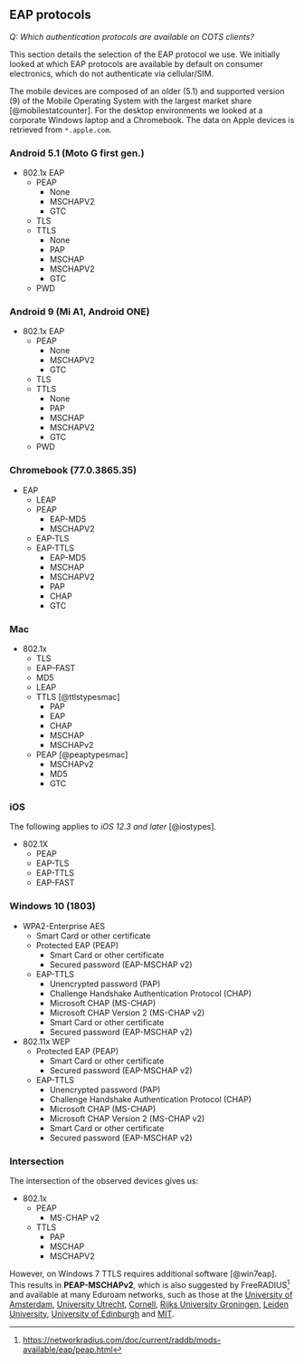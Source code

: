 ## EAP protocols

<!--
Good intro on the matter:
https://sites.google.com/site/amitsciscozone/home/switching/peap---protected-eap-protocol
-->

*Q: Which authentication protocols are available on COTS clients?*

This section details the selection of the EAP protocol we use.
We initially looked at which EAP protocols are
available by default on consumer electronics,
which do not authenticate via cellular/SIM.

The mobile devices are composed of an older (5.1)
and supported version (9)
of the Mobile Operating System with the largest market share
[@mobilestatcounter].
For the desktop environments we looked at a corporate Windows laptop and a Chromebook.
The data on Apple devices is retrieved from `*.apple.com`.

### Android 5.1 (Moto G first gen.)

- 802.1x EAP
  - PEAP
    - None
    - MSCHAPV2
    - GTC
  - TLS
  - TTLS
    - None
    - PAP
    - MSCHAP
    - MSCHAPV2
    - GTC
  - PWD

### Android 9 (Mi A1, Android ONE)

- 802.1x EAP
  - PEAP
    - None
    - MSCHAPV2
    - GTC
  - TLS
  - TTLS
    - None
    - PAP
    - MSCHAP
    - MSCHAPV2
    - GTC
  - PWD


### Chromebook (77.0.3865.35)

- EAP
  - LEAP
  - PEAP
    - EAP-MD5
    - MSCHAPV2
  - EAP-TLS
  - EAP-TTLS
    - EAP-MD5
    - MSCHAP
    - MSCHAPV2
    - PAP
    - CHAP
    - GTC

### Mac

<!--
Recommendations: https://opensource.apple.com/source/freeradius/freeradius-42/freeradius/raddb/eap.conf.auto.html
Manual: https://www.eduroam.us/node/102
additional: https://www.apple.com/ca/business/resources/docs/macOS_Security_Overview.pdf
-->

- 802.1x
  - TLS
  - EAP–FAST
  - MD5
  - LEAP
  - TTLS [@ttlstypesmac]
    - PAP
    - EAP
    - CHAP
    - MSCHAP
    - MSCHAPv2
  - PEAP [@peaptypesmac]
    - MSCHAPv2
    - MD5
    - GTC

<!--
https://opensource.apple.com/source/freeradius/freeradius-25/freeradius/doc/rlm_eap.auto.html
  rlm_eap/types -- contains all the supported EAP-Types
  rlm_eap/types/rlm_eap_md5  -- EAP-MD5 authentication.
  rlm_eap/types/rlm_eap_tls  -- EAP-TLS based authentication.
  rlm_eap/types/rlm_eap_ttls -- TTLS based authentication.
  rlm_eap/types/rlm_eap_peap -- Windows PEAP based authentication.
  rlm_eap/types/rlm_eap_leap -- Cisco LEAP authentication.
  rlm_eap/types/rlm_eap_sim  -- EAP-SIM (GSM) based authentication
-->


### iOS

The following applies to *iOS 12.3 and later*
[@iostypes].

- 802.1X
  - PEAP
  - EAP-TLS
  - EAP-TTLS
  - EAP-FAST


### Windows 10 (1803)

- WPA2-Enterprise AES
  - Smart Card or other certificate
  - Protected EAP (PEAP)
    - Smart Card or other certificate
    - Secured password (EAP-MSCHAP v2)
  - EAP-TTLS
    - Unencrypted password (PAP)
    - Challenge Handshake Authentication Protocol (CHAP)
    - Microsoft CHAP (MS-CHAP)
    - Microsoft CHAP Version 2 (MS-CHAP v2)
    - Smart Card or other certificate
    - Secured password (EAP-MSCHAP v2)
- 802.11x WEP
  - Protected EAP (PEAP)
    - Smart Card or other certificate
    - Secured password (EAP-MSCHAP v2)
  - EAP-TTLS
    - Unencrypted password (PAP)
    - Challenge Handshake Authentication Protocol (CHAP)
    - Microsoft CHAP (MS-CHAP)
    - Microsoft CHAP Version 2 (MS-CHAP v2)
    - Smart Card or other certificate
    - Secured password (EAP-MSCHAP v2)

### Intersection

The intersection of the observed devices gives us:

- 802.1x
  - PEAP
    - MS-CHAP v2
  - TTLS
    - PAP
    - MSCHAP
    - MSCHAPV2

However, on Windows 7 TTLS requires additional software
[@win7eap].
This results in **PEAP-MSCHAPv2**,
which is also suggested by
FreeRADIUS[^freeradiusmschap]
and available at many Eduroam networks,
such as those at the
[University of Amsterdam](https://extranet.uva.nl/content/a-z/draadloos-internet-voor-bezoekers/beveiliging/beveiliging.html?1571231074718),
[University Utrecht](https://handleidingen.uu.nl/handleiding/eduroam-op-chromeos/),
[Cornell](https://it.cornell.edu/wifi/connect-eduroam-android),
[Rijks University Groningen](https://www.rug.nl/umcg/diensten/ictsupport/produktendiensten/handleidingen2/eduroam-windows7.pdf),
[Leiden University](https://www.student.universiteitleiden.nl/binaries/content/assets/ul2staff/ict/handleidingen/manual-connecting-to-wifi-2018-eng.pdf),
[University of Edinburgh](https://www.ed.ac.uk/information-services/computing/desktop-personal/wifi-networking/configure-device/eduroam-android)
and
[MIT](http://kb.mit.edu/confluence/pages/viewpage.action?pageId=152599592).

[^freeradiusmschap]: https://networkradius.com/doc/current/raddb/mods-available/eap/peap.html

<!--
Eduroam itself also supports TTLS [@eduroameap],
[Radboud UMC](https://www.radboudumc.nl/en/education/target-audiences/students/general-information-for/academic-students/wireless-network)
uses *TTLS-MSCHAPv2* for its Eduroam network and
[Vrije Universiteit](https://www.vu.nl/en/about-vu-amsterdam/contact-info-and-route/departments/information-technology/eduroam/index.aspx)
uses *TTLS-PAP*.
-->

